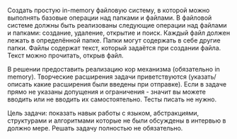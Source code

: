 Создать простую in-memory файловую систему, в которой можно выполнять базовые операции над папками и файлами. В файловой системе должны быть реализованы следующие операции над файлами и папками: создание, удаление, открытие и поиск. Каждый файл должен лежать в определённой папке. Папки могут содержать в себе другие папки. Файлы содержат текст, который задаётся при создании файла. Текст можно прочитать, открыв файл. 

В решении предоставить реализацию кор механизма (обязательно in memory). Творческие расширения задачи приветствуются (указать/описать какие расширения были введены при отправке). Если в задаче прямо не указаны допущения и ограничения - значит вы можете вводить или не вводить их самостоятельно. Тесты писать не нужно.

 

Цель задачи: показать навык работы с языком, абстракциями, структурами и алгоритмами которые не были обсуждены в интервью в должно мере. Решать задачу полностью не обязательно.

